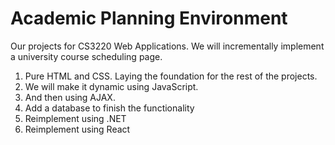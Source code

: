# Academic Planning Environment
Our projects for CS3220 Web Applications. We will incrementally implement a university course scheduling page.
1. Pure HTML and CSS. Laying the foundation for the rest of the projects.
2. We will make it dynamic using JavaScript.
3. And then using AJAX.
4. Add a database to finish the functionality
5. Reimplement using .NET
6. Reimplement using React
